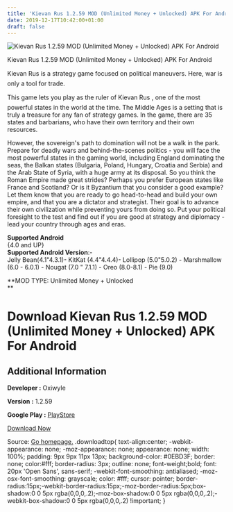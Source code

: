 ```yaml
---
title: 'Kievan Rus 1.2.59 MOD (Unlimited Money + Unlocked) APK For Android'
date: 2019-12-17T10:42:00+01:00
draft: false
---
```


![Kievan Rus 1.2.59 MOD (Unlimited Money + Unlocked) APK For Android](https://i0.wp.com/apkhome.net/wp-content/uploads/2019/12/Kievan-Rus-1.2.59-MOD-Unlimited-Money-Unlocked.jpg "Kievan Rus 1.2.59 MOD (Unlimited Money + Unlocked) APK For Android")

  

Kievan Rus 1.2.59 MOD (Unlimited Money + Unlocked) APK For Android

Kievan Rus is a strategy game focused on political maneuvers. Here, war is only a tool for trade.

This game lets you play as the ruler of Kievan Rus , one of the most powerful states in the world at the time. The Middle Ages is a setting that is truly a treasure for any fan of strategy games. In the game, there are 35 states and barbarians, who have their own territory and their own resources.

However, the sovereign's path to domination will not be a walk in the park. Prepare for deadly wars and behind-the-scenes politics - you will face the most powerful states in the gaming world, including England dominating the seas, the Balkan states (Bulgaria, Poland, Hungary, Croatia and Serbia) and the Arab State of Syria, with a huge army at its disposal. So you think the Roman Empire made great strides? Perhaps you prefer European states like France and Scotland? Or is it Byzantium that you consider a good example? Let them know that you are ready to go head-to-head and build your own empire, and that you are a dictator and strategist. Their goal is to advance their own civilization while preventing yours from doing so. Put your political foresight to the test and find out if you are good at strategy and diplomacy - lead your country through ages and eras.

**Supported Android**  
{4.0 and UP}  
**Supported Android Version**:-  
Jelly Bean(4.1"4.3.1)- KitKat (4.4"4.4.4)- Lollipop (5.0"5.0.2) - Marshmallow (6.0 - 6.0.1) - Nougat (7.0 " 7.1.1) - Oreo (8.0-8.1) - Pie (9.0)

**MOD TYPE: Unlimited Money + Unlocked  
**

Download Kievan Rus 1.2.59 MOD (Unlimited Money + Unlocked) APK For Android
===========================================================================

Additional Information
----------------------

**Developer :** Oxiwyle

**Version :** 1.2.59

**Google Play :** [PlayStore](https://play.google.com/store/apps/details?id=com.oxiwyle.kievanrus)

  

[Download Now](https://store4app.co/post/kievan-rus-1-2-59-mod-unlimited-money-unlocked-apk-for-android_1576575455)

  
Source: [Go homepage.](https://store4app.co/post/kievan-rus-1-2-59-mod-unlimited-money-unlocked-apk-for-android_1576575455) .downloadtop{ text-align:center; -webkit-appearance: none; -moz-appearance: none; appearance: none; width: 100%; padding: 9px 9px 11px 13px; background-color: #0EBD3F; border: none; color:#fff; border-radius: 3px; outline: none; font-weight;bold; font: 20px 'Open Sans', sans-serif; -webkit-font-smoothing: antialiased; -moz-osx-font-smoothing: grayscale; color: #fff; cursor: pointer; border-radius:15px;-webkit-border-radius:15px;-moz-border-radius:5px;box-shadow:0 0 5px rgba(0,0,0,.2);-moz-box-shadow:0 0 5px rgba(0,0,0,.2);-webkit-box-shadow:0 0 5px rgba(0,0,0,.2) !important; }